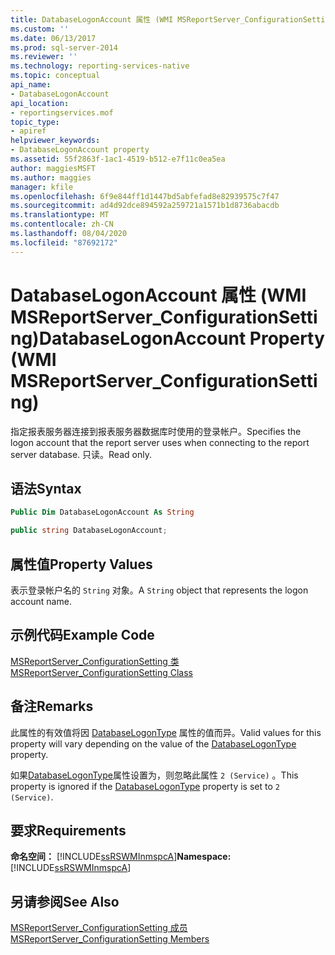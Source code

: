 ```yaml
---
title: DatabaseLogonAccount 属性 (WMI MSReportServer_ConfigurationSetting) | Microsoft Docs
ms.custom: ''
ms.date: 06/13/2017
ms.prod: sql-server-2014
ms.reviewer: ''
ms.technology: reporting-services-native
ms.topic: conceptual
api_name:
- DatabaseLogonAccount
api_location:
- reportingservices.mof
topic_type:
- apiref
helpviewer_keywords:
- DatabaseLogonAccount property
ms.assetid: 55f2863f-1ac1-4519-b512-e7f11c0ea5ea
author: maggiesMSFT
ms.author: maggies
manager: kfile
ms.openlocfilehash: 6f9e844ff1d1447bd5abfefad8e82939575c7f47
ms.sourcegitcommit: ad4d92dce894592a259721a1571b1d8736abacdb
ms.translationtype: MT
ms.contentlocale: zh-CN
ms.lasthandoff: 08/04/2020
ms.locfileid: "87692172"
---
```

# <a name="databaselogonaccount-property-wmi-msreportserver_configurationsetting"></a><span data-ttu-id="9272c-102">DatabaseLogonAccount 属性 (WMI MSReportServer_ConfigurationSetting)</span><span class="sxs-lookup"><span data-stu-id="9272c-102">DatabaseLogonAccount Property (WMI MSReportServer_ConfigurationSetting)</span></span>
  <span data-ttu-id="9272c-103">指定报表服务器连接到报表服务器数据库时使用的登录帐户。</span><span class="sxs-lookup"><span data-stu-id="9272c-103">Specifies the logon account that the report server uses when connecting to the report server database.</span></span> <span data-ttu-id="9272c-104">只读。</span><span class="sxs-lookup"><span data-stu-id="9272c-104">Read only.</span></span>  
  
## <a name="syntax"></a><span data-ttu-id="9272c-105">语法</span><span class="sxs-lookup"><span data-stu-id="9272c-105">Syntax</span></span>  
  
```vb  
Public Dim DatabaseLogonAccount As String  
```  
  
```csharp  
public string DatabaseLogonAccount;  
```  
  
## <a name="property-values"></a><span data-ttu-id="9272c-106">属性值</span><span class="sxs-lookup"><span data-stu-id="9272c-106">Property Values</span></span>  
 <span data-ttu-id="9272c-107">表示登录帐户名的 `String` 对象。</span><span class="sxs-lookup"><span data-stu-id="9272c-107">A `String` object that represents the logon account name.</span></span>  
  
## <a name="example-code"></a><span data-ttu-id="9272c-108">示例代码</span><span class="sxs-lookup"><span data-stu-id="9272c-108">Example Code</span></span>  
 [<span data-ttu-id="9272c-109">MSReportServer_ConfigurationSetting 类</span><span class="sxs-lookup"><span data-stu-id="9272c-109">MSReportServer_ConfigurationSetting Class</span></span>](msreportserver-configurationsetting-class.md)  
  
## <a name="remarks"></a><span data-ttu-id="9272c-110">备注</span><span class="sxs-lookup"><span data-stu-id="9272c-110">Remarks</span></span>  
 <span data-ttu-id="9272c-111">此属性的有效值将因 [DatabaseLogonType](configurationsetting-property-databaselogontype.md) 属性的值而异。</span><span class="sxs-lookup"><span data-stu-id="9272c-111">Valid values for this property will vary depending on the value of the [DatabaseLogonType](configurationsetting-property-databaselogontype.md) property.</span></span>  
  
 <span data-ttu-id="9272c-112">如果[DatabaseLogonType](configurationsetting-property-databaselogontype.md)属性设置为，则忽略此属性 `2 (Service)` 。</span><span class="sxs-lookup"><span data-stu-id="9272c-112">This property is ignored if the [DatabaseLogonType](configurationsetting-property-databaselogontype.md) property is set to `2 (Service)`.</span></span>  
  
## <a name="requirements"></a><span data-ttu-id="9272c-113">要求</span><span class="sxs-lookup"><span data-stu-id="9272c-113">Requirements</span></span>  
 <span data-ttu-id="9272c-114">**命名空间：** [!INCLUDE[ssRSWMInmspcA](../../includes/ssrswminmspca-md.md)]</span><span class="sxs-lookup"><span data-stu-id="9272c-114">**Namespace:** [!INCLUDE[ssRSWMInmspcA](../../includes/ssrswminmspca-md.md)]</span></span>  
  
## <a name="see-also"></a><span data-ttu-id="9272c-115">另请参阅</span><span class="sxs-lookup"><span data-stu-id="9272c-115">See Also</span></span>  
 [<span data-ttu-id="9272c-116">MSReportServer_ConfigurationSetting 成员</span><span class="sxs-lookup"><span data-stu-id="9272c-116">MSReportServer_ConfigurationSetting Members</span></span>](msreportserver-configurationsetting-members.md)  
  
  
